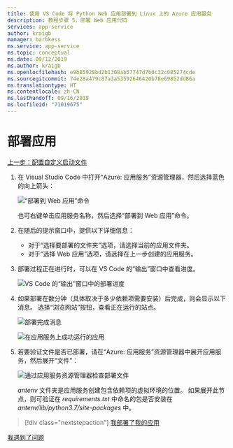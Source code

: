 ```yaml
---
title: 使用 VS Code 将 Python Web 应用部署到 Linux 上的 Azure 应用服务
description: 教程步骤 5，部署 Web 应用代码
services: app-service
author: kraigb
manager: barbkess
ms.service: app-service
ms.topic: conceptual
ms.date: 09/12/2019
ms.author: kraigb
ms.openlocfilehash: e9b85928bd2b1308ab57747d7b0c32c085274cde
ms.sourcegitcommit: 74e28a479c87a3a53592646420b78e69852dd86a
ms.translationtype: HT
ms.contentlocale: zh-CN
ms.lasthandoff: 09/16/2019
ms.locfileid: "71019675"
---
```

# <a name="deploy-your-app"></a>部署应用

[上一步：配置自定义启动文件](tutorial-deploy-app-service-on-linux-04.md)

1. 在 Visual Studio Code 中打开“Azure:  应用服务”资源管理器，然后选择蓝色的向上箭头：

   ![“部署到 Web 应用”命令](media/deploy-azure/deploy-to-web-app-command.png)

    也可右键单击应用服务名称，然后选择“部署到 Web 应用”命令。 

1. 在随后的提示窗口中，提供以下详细信息：

    - 对于“选择要部署的文件夹”选项，请选择当前的应用文件夹。
    - 对于“选择 Web 应用”选项，请选择在上一步创建的应用服务。

1. 部署过程正在进行时，可以在 VS Code 的“输出”窗口中查看进度。 

    ![VS Code 的“输出”窗口中的部署进度](media/deploy-azure/deployment-progress.png)

1. 如果部署在数分钟（具体取决于多少依赖项需要安装）后完成，则会显示以下消息。 选择“浏览网站”按钮，查看正在运行的站点。 

    ![部署完成消息](media/deploy-azure/deployment-complete.png)

    ![在应用服务上成功运行的应用](media/deploy-azure/running-app.png)

1. 若要验证文件是否已部署，请在“Azure:  应用服务”资源管理器中展开应用服务，然后展开“文件”： 

    ![通过应用服务资源管理器检查部署文件](media/deploy-azure/expand-files-node.png)

    *antenv* 文件夹是应用服务创建包含依赖项的虚拟环境的位置。 如果展开此节点，则可验证在 *requirements.txt* 中命名的包是否安装在 *antenv/lib/python3.7/site-packages* 中。

> [!div class="nextstepaction"]
> [我部署了我的应用](tutorial-deploy-app-service-on-linux-06.md)

[我遇到了问题](https://www.research.net/r/PWZWZ52?tutorial=vscode-appservice-python&step=05-deploy-app)
